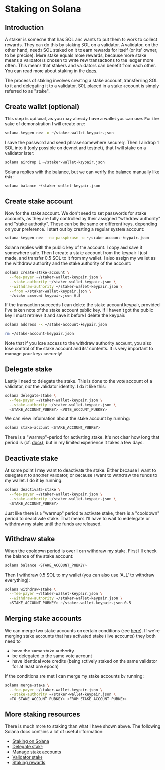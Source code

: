 # Staking on Solana

## Introduction

A staker is someone that has SOL and wants to put them to work to collect rewards. They can do this by staking SOL on a validator. A validator, on the other hand, needs SOL staked on it to earn rewards for itself (or its' owner, to be precise). More stake equals more rewards, because more stake means a validator is chosen to write new transactions to the ledger more often. This means that stakers and validators can benefit from each other. You can read more about staking in the [docs](https://docs.solana.com/staking).

The process of staking involves creating a stake account, transferring SOL to it and delegating it to a validator. SOL placed in a stake account is simply referred to as "stake".

## Create wallet (optional)

This step is optional, as you may already have a wallet you can use. For the sake of demonstration I will create one:
```bash
solana-keygen new -o ~/staker-wallet-keypair.json
```

I save the password and seed phrase somewhere securely. Then I airdrop 1 SOL into it (only possible on devnet and testnet), that I will stake on a validator later:
```bash
solana airdrop 1 ~/staker-wallet-keypair.json
```

Solana replies with the balance, but we can verify the balance manually like this:
```bash
solana balance ~/staker-wallet-keypair.json
```

## Create stake account

Now for the stake account. We don't need to set passwords for stake accounts, as they are fully controlled by their assigned "withdraw authority" and "stake authority". These can be the same or different keys, depending on your preference. I start out by creating a regular system account:
```bash
solana-keygen new --no-passphrase -o ~/stake-account-keypair.json
```

Solana replies with the public key of the account. I copy and save it somewhere safe. Then I create a stake account from the keypair I just made, and transfer 0.5 SOL to it from my wallet. I also assign my wallet as the withdraw authority and the stake authority of the account:
```bash
solana create-stake-account \
  --fee-payer ~/staker-wallet-keypair.json \
  --stake-authority ~/staker-wallet-keypair.json \
  --withdraw-authority ~/staker-wallet-keypair.json \
  --from ~/staker-wallet-keypair.json \
  ~/stake-account-keypair.json 0.5
```

If the transaction succeeds I can delete the stake account keypair, provided I've taken note of the stake account public key. If I haven't got the public key I must retrieve it and save it before I delete the keypair:
```bash
solana address -k ~/stake-account-keypair.json
```
```bash
rm ~/stake-account-keypair.json
```
Note that if you lose access to the withdraw authority account, you also lose control of the stake account and its' contents. It is very important to manage your keys securely!

## Delegate stake

Lastly I need to delegate the stake. This is done to the vote account of a validator, *not* the validator identity. I do it like this:
```bash
solana delegate-stake \
  --fee-payer ~/staker-wallet-keypair.json \
  --stake-authority ~/staker-wallet-keypair.json \
  <STAKE_ACCOUNT_PUBKEY> <VOTE_ACCOUNT_PUBKEY>
```

We can view information about the stake account by running:
```bash
solana stake-account <STAKE_ACCOUNT_PUBKEY>
```
There is a "warmup"-period for activating stake. It's not clear how long that period is (cf. [docs](https://docs.solana.com/implemented-proposals/staking-rewards#stake-warmup-cooldown-withdrawal)), but in my limited experience it takes a few days.

## Deactivate stake

At some point I may want to deactivate the stake. Either because I want to delegate it to another validator, or because I want to withdraw the funds to my wallet. I do it by running:
```bash
solana deactivate-stake \
  --fee-payer ~/staker-wallet-keypair.json \
  --stake-authority ~/staker-wallet-keypair.json \
  <STAKE_ACCOUNT_PUBKEY>
```
Just like there is a "warmup" period to activate stake, there is a "cooldown" period to deactivate stake. That means I'll have to wait to redelegate or withdraw my stake until the funds are released.

## Withdraw stake

When the cooldown period is over I can withdraw my stake. First I'll check the balance of the stake account:
```bash
solana balance <STAKE_ACCOUNT_PUBKEY>
```

Then I withdraw 0.5 SOL to my wallet (you can also use 'ALL' to withdraw everything):
```bash
solana withdraw-stake \
  --fee-payer ~/staker-wallet-keypair.json \
  --withdraw-authority ~/staker-wallet-keypair.json \
  <STAKE_ACCOUNT_PUBKEY> ~/staker-wallet-keypair.json 0.5
```

## Merging stake accounts

We can merge two stake accounts on certain conditions (see [here](https://docs.solana.com/staking/stake-accounts#merging-stake-accounts)). If we're merging stake accounts that has activated stake (live accounts) they both need to

 - have the same stake authority
 - be delegated to the same vote account
 - have identical vote credits (being actively staked on the same validator for at least one epoch)

If the conditions are met I can merge my stake accounts by running:
```bash
solana merge-stake \
  --fee-payer ~/staker-wallet-keypair.json \
  --stake-authority ~/staker-wallet-keypair.json \
  <TO_STAKE_ACCOUNT_PUBKEY> <FROM_STAKE_ACCOUNT_PUBKEY>
```


## More staking resources

There is much more to staking than what I have shown above. The following Solana docs contains a lot of useful information:

 - [Staking on Solana](https://docs.solana.com/staking)
 - [Delegate stake](https://docs.solana.com/cli/delegate-stake)
 - [Manage stake accounts](https://docs.solana.com/cli/manage-stake-accounts)
 - [Validator stake](https://docs.solana.com/running-validator/validator-stake)
 - [Staking rewards](https://docs.solana.com/implemented-proposals/staking-rewards)
